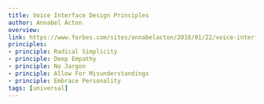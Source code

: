 ```yaml
---
title: Voice Interface Design Principles
author: Annabel Acton
overview:
link: https://www.forbes.com/sites/annabelacton/2018/01/22/voice-interface-is-the-essential-new-design-skill/
principles:
- principle: Radical Simplicity
- principle: Deep Empathy
- principle: No Jargon
- principle: Allow For Misunderstandings
- principle: Embrace Personality
tags: [universal]
---
```

